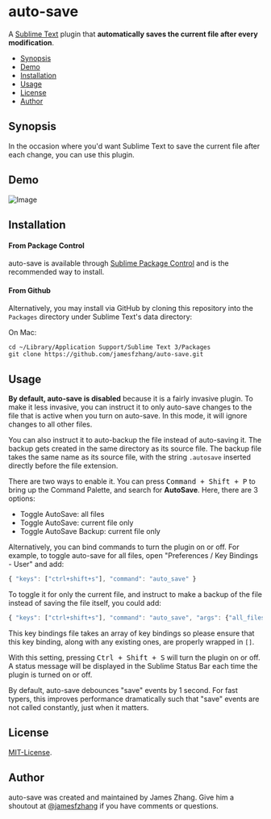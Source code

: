 auto-save
===============
A [Sublime Text](http://www.sublimetext.com/) plugin that **automatically saves the current file after every modification**.

- [Synopsis](#synopsis)
- [Demo](#demo)
- [Installation](#installation)
- [Usage](#usage)
- [License](#license)
- [Author](#author)

Synopsis
-------
In the occasion where you'd want Sublime Text to save the current file after
each change, you can use this plugin.

Demo
-------
![Image](https://github.com/jamesfzhang/auto-save/blob/master/demo.gif?raw=true)

Installation
-------
#### From Package Control
auto-save is available through [Sublime Package Control](https://sublime.wbond.net/packages/auto-save)
and is the recommended way to install.

#### From Github
Alternatively, you may install via GitHub by cloning this repository into the `Packages`
directory under Sublime Text's data directory:

On Mac:

```
cd ~/Library/Application Support/Sublime Text 3/Packages
git clone https://github.com/jamesfzhang/auto-save.git
```

Usage
-------
**By default, auto-save is disabled** because it is a fairly invasive plugin. To make it less invasive, you can instruct it to only auto-save changes to the file that is active when you turn on auto-save. In this mode, it will ignore changes to all other files.

You can also instruct it to auto-backup the file instead of auto-saving it. The backup gets created in the same directory as its source file. The backup file takes the same name as its source file, with the string `.autosave` inserted directly before the file extension.

There are two ways to enable it. You can press <kbd>Command + Shift + P</kbd> to bring up the Command Palette, and search for **AutoSave**. Here, there are 3 options:

- Toggle AutoSave: all files
- Toggle AutoSave: current file only
- Toggle AutoSave Backup: current file only

Alternatively, you can bind commands to turn the plugin on or off. For example, to toggle auto-save for all files, open "Preferences / Key Bindings - User" and add:

```js
{ "keys": ["ctrl+shift+s"], "command": "auto_save" }
```

To toggle it for only the current file, and instruct to make a backup of the file instead of saving the file itself, you could add:

```js
{ "keys": ["ctrl+shift+s"], "command": "auto_save", "args": {"all_files": false, "backup": true} }
```

This key bindings file takes an array of key bindings so please ensure that this key binding, along with any existing ones, are properly wrapped in `[]`.

With this setting, pressing <kbd>Ctrl + Shift + S</kbd> will turn the plugin
on or off. A status message will be displayed in the Sublime Status Bar each
time the plugin is turned on or off.

By default, auto-save debounces "save" events by 1 second. For fast typers, this improves
performance dramatically such that "save" events are not called constantly, just when it matters.

License
-------
[MIT-License](https://raw.github.com/jamesfzhang/auto-save/master/MIT-License).

Author
-------
auto-save was created and maintained by James Zhang. Give him a shoutout at [@jamesfzhang](https://twitter.com/jamesfzhang)
if you have comments or questions.
